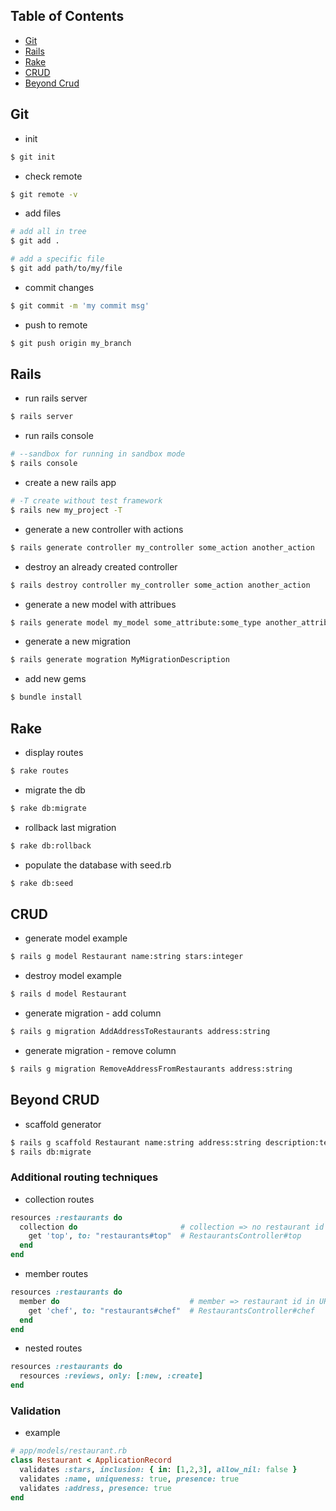 ## Table of Contents

* [Git](#git)
* [Rails](#rails)
* [Rake](#rake)
* [CRUD](#crud)
* [Beyond Crud](#beyond-crud)

## Git

* init
```bash
$ git init
```

* check remote
```bash
$ git remote -v
```

* add files
```bash
# add all in tree
$ git add .

# add a specific file
$ git add path/to/my/file
```

* commit changes
```bash
$ git commit -m 'my commit msg'
```

* push to remote
```bash
$ git push origin my_branch
```

## Rails

* run rails server
```bash
$ rails server
```

* run rails console
```bash
# --sandbox for running in sandbox mode
$ rails console
```

* create a new rails app
```bash
# -T create without test framework
$ rails new my_project -T
```

* generate a new controller with actions
```bash
$ rails generate controller my_controller some_action another_action
```

* destroy an already created controller
```bash
$ rails destroy controller my_controller some_action another_action
```

* generate a new model with attribues
```bash
$ rails generate model my_model some_attribute:some_type another_attribute:another_type
```

* generate a new migration
```bash
$ rails generate mogration MyMigrationDescription
```

* add new gems
```bash
$ bundle install
```

## Rake

* display routes
```bash
$ rake routes
```

* migrate the db
```bash
$ rake db:migrate
```

* rollback last migration
```bash
$ rake db:rollback
```

* populate the database with seed.rb
```bash
$ rake db:seed
```

## CRUD

* generate model example
```bash
$ rails g model Restaurant name:string stars:integer
```

* destroy model example
```bash
$ rails d model Restaurant
```

* generate migration - add column
```bash
$ rails g migration AddAddressToRestaurants address:string
```

* generate migration - remove column
```bash
$ rails g migration RemoveAddressFromRestaurants address:string
```

## Beyond CRUD

* scaffold generator
```bash
$ rails g scaffold Restaurant name:string address:string description:text stars:integer
$ rails db:migrate
```

### Additional routing techniques

* collection routes
```ruby
resources :restaurants do
  collection do                       # collection => no restaurant id in URL
    get 'top', to: "restaurants#top"  # RestaurantsController#top
  end
end
```

* member routes
```ruby
resources :restaurants do
  member do                             # member => restaurant id in URL
    get 'chef', to: "restaurants#chef"  # RestaurantsController#chef
  end
end
```

* nested routes
```ruby
resources :restaurants do
  resources :reviews, only: [:new, :create]
end
```

### Validation

* example
```ruby
# app/models/restaurant.rb
class Restaurant < ApplicationRecord
  validates :stars, inclusion: { in: [1,2,3], allow_nil: false }
  validates :name, uniqueness: true, presence: true
  validates :address, presence: true
end
```





